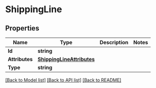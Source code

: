 # ShippingLine

## Properties

Name | Type | Description | Notes
------------ | ------------- | ------------- | -------------
**Id** | **string** |  | 
**Attributes** | [**ShippingLineAttributes**](shipping_line_attributes.md) |  | 
**Type** | **string** |  | 

[[Back to Model list]](../README.md#documentation-for-models) [[Back to API list]](../README.md#documentation-for-api-endpoints) [[Back to README]](../README.md)


